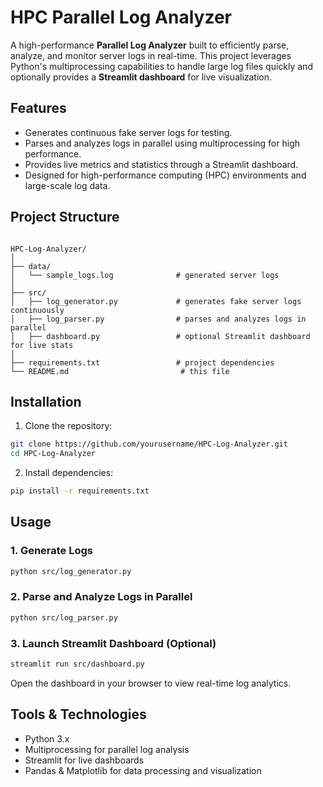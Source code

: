 # HPC Parallel Log Analyzer

A high-performance **Parallel Log Analyzer** built to efficiently parse, analyze, and monitor server logs in real-time. This project leverages Python's multiprocessing capabilities to handle large log files quickly and optionally provides a **Streamlit dashboard** for live visualization.

## Features

- Generates continuous fake server logs for testing.
- Parses and analyzes logs in parallel using multiprocessing for high performance.
- Provides live metrics and statistics through a Streamlit dashboard.
- Designed for high-performance computing (HPC) environments and large-scale log data.

## Project Structure

```

HPC-Log-Analyzer/
│
├── data/
│   └── sample_logs.log              # generated server logs
│
├── src/
│   ├── log_generator.py             # generates fake server logs continuously
│   ├── log_parser.py                # parses and analyzes logs in parallel
│   ├── dashboard.py                 # optional Streamlit dashboard for live stats
│
├── requirements.txt                 # project dependencies
└── README.md                         # this file

````

## Installation

1. Clone the repository:

```bash
git clone https://github.com/yourusername/HPC-Log-Analyzer.git
cd HPC-Log-Analyzer
````

2. Install dependencies:

```bash
pip install -r requirements.txt
```

## Usage

### 1. Generate Logs

```bash
python src/log_generator.py
```

### 2. Parse and Analyze Logs in Parallel

```bash
python src/log_parser.py
```

### 3. Launch Streamlit Dashboard (Optional)

```bash
streamlit run src/dashboard.py
```

Open the dashboard in your browser to view real-time log analytics.

## Tools & Technologies

* Python 3.x
* Multiprocessing for parallel log analysis
* Streamlit for live dashboards
* Pandas & Matplotlib for data processing and visualization

